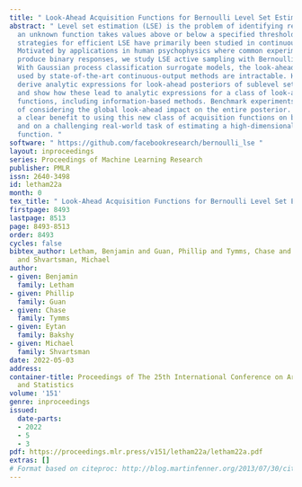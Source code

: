 ```yaml
---
title: " Look-Ahead Acquisition Functions for Bernoulli Level Set Estimation "
abstract: " Level set estimation (LSE) is the problem of identifying regions where
  an unknown function takes values above or below a specified threshold. Active sampling
  strategies for efficient LSE have primarily been studied in continuous-valued functions.
  Motivated by applications in human psychophysics where common experimental designs
  produce binary responses, we study LSE active sampling with Bernoulli outcomes.
  With Gaussian process classification surrogate models, the look-ahead model posteriors
  used by state-of-the-art continuous-output methods are intractable. However, we
  derive analytic expressions for look-ahead posteriors of sublevel set membership,
  and show how these lead to analytic expressions for a class of look-ahead LSE acquisition
  functions, including information-based methods. Benchmark experiments show the importance
  of considering the global look-ahead impact on the entire posterior. We demonstrate
  a clear benefit to using this new class of acquisition functions on benchmark problems,
  and on a challenging real-world task of estimating a high-dimensional contrast sensitivity
  function. "
software: " https://github.com/facebookresearch/bernoulli_lse "
layout: inproceedings
series: Proceedings of Machine Learning Research
publisher: PMLR
issn: 2640-3498
id: letham22a
month: 0
tex_title: " Look-Ahead Acquisition Functions for Bernoulli Level Set Estimation "
firstpage: 8493
lastpage: 8513
page: 8493-8513
order: 8493
cycles: false
bibtex_author: Letham, Benjamin and Guan, Phillip and Tymms, Chase and Bakshy, Eytan
  and Shvartsman, Michael
author:
- given: Benjamin
  family: Letham
- given: Phillip
  family: Guan
- given: Chase
  family: Tymms
- given: Eytan
  family: Bakshy
- given: Michael
  family: Shvartsman
date: 2022-05-03
address:
container-title: Proceedings of The 25th International Conference on Artificial Intelligence
  and Statistics
volume: '151'
genre: inproceedings
issued:
  date-parts:
  - 2022
  - 5
  - 3
pdf: https://proceedings.mlr.press/v151/letham22a/letham22a.pdf
extras: []
# Format based on citeproc: http://blog.martinfenner.org/2013/07/30/citeproc-yaml-for-bibliographies/
---
```

